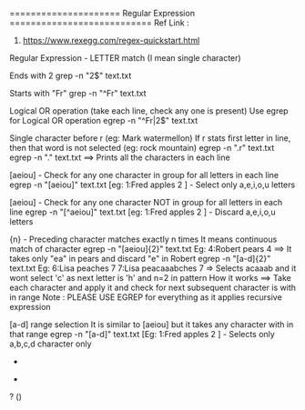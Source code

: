 ===================== Regular Expression ===========================
Ref Link : 
1) https://www.rexegg.com/regex-quickstart.html

Regular Expression  - LETTER match (I mean single character)

Ends with 2
grep -n "2$" text.txt

Starts with "Fr"
grep -n "^Fr" text.txt


Logical OR operation (take each line, check any one is present)
Use egrep for  Logical OR operation
egrep -n "^Fr|2$" text.txt


Single character before r (eg: Mark watermellon)
If r stats first letter in line, then that word is not selected (eg: rock mountain)
egrep -n ".r" text.txt
egrep -n "." text.txt ==> Prints all the characters in each line

[aeiou] - Check for any one character in group for all letters in each line
egrep -n "[aeiou]" text.txt
[eg: 1:Fred apples 2 ] - Select only a,e,i,o,u letters
  

[aeiou] - Check for any one character NOT in group for all letters in each line
egrep -n "[^aeiou]" text.txt
[eg: 1:Fred apples 2 ] - Discard a,e,i,o,u letters
          
  
 {n} - Preceding character matches exactly n times
 It means continuous match of character
 egrep -n "[aeiou]{2}" text.txt
 Eg: 4:Robert pears 4 ==> It takes only "ea" in pears and discard "e" in Robert
 egrep -n "[a-d]{2}" text.txt
 Eg: 6:Lisa peaches 7
     7:Lisa peacaaabches 7  => Selects acaaab and it wont select 'c' as next letter is 'h' and n=2 in pattern
How it works ==> Take each character and apply it and check for next subsequent character is with in range 
Note : PLEASE USE EGREP for everything as it applies recursive expression
 
 
 [a-d] range selection
 It is similar to [aeiou] but it takes any character with in that range
 egrep -n "[a-d]" text.txt
 [Eg: 1:Fred apples 2 ] - Selects only a,b,c,d character only
 
 
 
 *
 +
 ?
 ()
